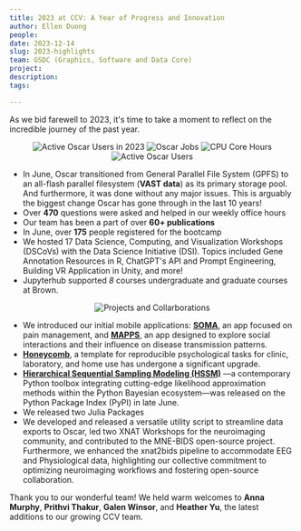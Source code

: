 ```yaml
---
title: 2023 at CCV: A Year of Progress and Innovation
author: Ellen Duong
people:
date: 2023-12-14
slug: 2023-highlights
team: GSDC (Graphics, Software and Data Core)
project:
description: 
tags:

---
```


As we bid farewell to 2023, it's time to take a moment to reflect on the incredible journey of the past year. 

<div style="text-align: center;">
<img src="/content/images/blog/2023-year-in-review/active-oscar-users-in-2023" alt="Active Oscar Users in 2023"/>
<img src="/content/images/blog/2023-year-in-review/oscar-jobs" alt="Oscar Jobs"/>
<img src="/content/images/blog/2023-year-in-review/cpu-core-hours" alt="CPU Core Hours"/>
</div>

<div style="text-align: center;">
<img src="/content/images/blog/2023-year-in-review/active-oscar-users" alt="Active Oscar Users"/>
</div>

- In June, Oscar transitioned from General Parallel File System (GPFS) to an all-flash parallel filesystem (**VAST data**) as its primary storage pool. And furthermore, it was done without any major issues. This is arguably the biggest change Oscar has gone through in the last 10 years!
- Over **470** questions were asked and helped in our weekly office hours
- Our team has been a part of over **60+ publications**
- In June, over **175** people registered for the bootcamp
- We hosted 17 Data Science, Computing, and Visualization Workshops (DSCoVs) with the Data Science Initiative (DSI). Topics included Gene Annotation Resources in R, ChatGPT's API and Prompt Engineering, Building VR Application in Unity, and more!
- Jupyterhub supported *8* courses undergraduate and graduate courses at Brown.


<div style="text-align: center;">
<img src="/content/images/blog/2023-year-in-review/projects-and-collaborations" alt="Projects and Collarborations"/>
</div>

- We introduced our initial mobile applications: [**SOMA**](https://somatheapp.com/), an app focused on pain management, and [**MAPPS**](https://www.mappsproject.com/), an app designed to explore social interactions and their influence on disease transmission patterns.
- [**Honeycomb**](https://brown-ccv.github.io/honeycomb-docs/), a template for reproducible psychological tasks for clinic, laboratory, and home use has undergone a significant upgrade.
- [**Hierarchical Sequential Sampling Modeling (HSSM)**](https://lnccbrown.github.io/HSSM/) —a contemporary Python toolbox integrating cutting-edge likelihood approximation methods within the Python Bayesian ecosystem—was released on the Python Package Index (PyPI) in late June.
- We released two Julia Packages
- We developed and released a versatile utility script to streamline data exports to Oscar, led two XNAT Workshops for the neuroimaging community, and contributed to the MNE-BIDS open-source project. Furthermore, we enhanced the xnat2bids pipeline to accommodate EEG and Physiological data, highlighting our collective commitment to optimizing neuroimaging workflows and fostering open-source collaboration.

Thank you to our wonderful team! We held warm welcomes to **Anna Murphy**, **Prithvi Thakur**, **Galen Winsor**, and **Heather Yu**, the latest additions to our growing CCV team. 